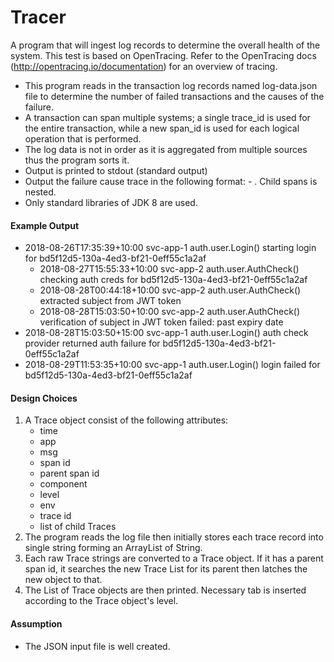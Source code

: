 # Tracer

A program that will ingest log records to determine the overall health of the system. This test is based on OpenTracing. Refer to the OpenTracing docs (http://opentracing.io/documentation) for an overview of tracing.

-  This program reads in the transaction log records named log-data.json file to determine the number of failed transactions and the causes of the failure. 
-  A transaction can span multiple systems; a single trace_id is used for the entire transaction, while a new span_id is used for each logical operation that is performed. 
-  The log data is not in order as it is aggregated from multiple sources thus the program sorts it. 
-  Output is printed to stdout (standard output) 
-  Output the failure cause trace in the following format: - <time> <app> <component> <msg>. Child spans is nested.
-  Only standard libraries of JDK 8 are used.  
  
  
#### Example Output
  - 2018-08-26T17:35:39+10:00 svc-app-1 auth.user.Login() starting login for bd5f12d5-130a-4ed3-bf21-0eff55c1a2af    
    - 2018-08-27T15:55:33+10:00 svc-app-2 auth.user.AuthCheck() checking auth creds for bd5f12d5-130a-4ed3-bf21-0eff55c1a2af    
    - 2018-08-28T00:44:18+10:00 svc-app-2 auth.user.AuthCheck() extracted subject from JWT token    
    - 2018-08-28T15:03:50+10:00 svc-app-2 auth.user.AuthCheck() verification of subject in JWT token failed: past expiry date 
  - 2018-08-28T15:03:50+15:00 svc-app-1 auth.user.Login() auth check provider returned auth failure for bd5f12d5-130a-4ed3-bf21-0eff55c1a2af 
  - 2018-08-29T11:53:35+10:00 svc-app-1 auth.user.Login() login failed for bd5f12d5-130a-4ed3-bf21-0eff55c1a2af
  
  
#### Design Choices
1. A Trace object consist of the following attributes:
   - time
   - app
   - msg
   - span id
   - parent span id
   - component
   - level
   - env
   - trace id
   - list of child Traces
2. The program reads the log file then initially stores each trace record into single string forming an ArrayList of String. 
3. Each raw Trace strings are converted to a Trace object. If it has a parent span id, it searches the new Trace List for its parent then latches the new object to that.
4. The List of Trace objects are then printed. Necessary tab is inserted according to the Trace object's level.


#### Assumption
- The JSON input file is well created.

  
